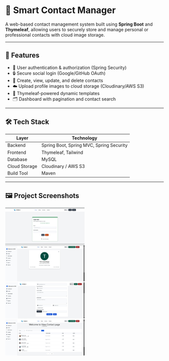# 📒 Smart Contact Manager

A web-based contact management system built using **Spring Boot** and **Thymeleaf**, allowing users to securely store and manage personal or professional contacts with cloud image storage.

---

## 🚀 Features

- 🔐 User authentication & authorization (Spring Security)
- 🔒 Secure social login (Google/GitHub OAuth)
- 👥 Create, view, update, and delete contacts
- ☁️ Upload profile images to cloud storage (Cloudinary/AWS S3)
- 📄 Thymeleaf-powered dynamic templates
- 🗂️ Dashboard with pagination and contact search

---

## 🛠 Tech Stack

| Layer        | Technology                              |
|--------------|------------------------------------------|
| Backend      | Spring Boot, Spring MVC, Spring Security |
| Frontend     | Thymeleaf, Tailwind                      |
| Database     | MySQL                                    |
| Cloud Storage| Cloudinary / AWS S3                      |
| Build Tool   | Maven                                    |

---

## 🖼 Project Screenshots

<p float="left">
  <img src="screenshots/image1.jpg" width="50%"  />
  <img src="screenshots/image2.jpg" width="50%" />
  <img src="screenshots/image3.jpg" width="50%" />
  <img src="screenshots/image4.jpg" width="50%" />
</p>

